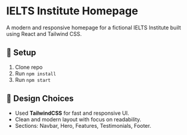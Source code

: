 # IELTS Institute Homepage

A modern and responsive homepage for a fictional IELTS Institute built using React and Tailwind CSS.

## 🚀 Setup
1. Clone repo
2. Run `npm install`
3. Run `npm start`

## 🎨 Design Choices
- Used **TailwindCSS** for fast and responsive UI.
- Clean and modern layout with focus on readability.
- Sections: Navbar, Hero, Features, Testimonials, Footer.
